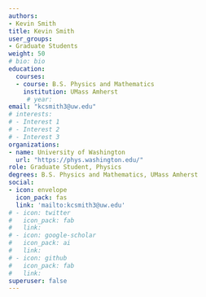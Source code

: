 ```yaml
---
authors:
- Kevin Smith
title: Kevin Smith
user_groups:
- Graduate Students
weight: 50
# bio: bio
education:
  courses:
  - course: B.S. Physics and Mathematics
    institution: UMass Amherst
     # year:
email: "kcsmith3@uw.edu"
# interests:
# - Interest 1
# - Interest 2
# - Interest 3
organizations:
- name: University of Washington 
  url: "https://phys.washington.edu/"
role: Graduate Student, Physics
degrees: B.S. Physics and Mathematics, UMass Amherst
social:
- icon: envelope
  icon_pack: fas
  link: 'mailto:kcsmith3@uw.edu'
# - icon: twitter
#   icon_pack: fab
#   link: 
# - icon: google-scholar
#   icon_pack: ai
#   link: 
# - icon: github
#   icon_pack: fab
#   link: 
superuser: false
---
```



